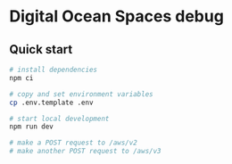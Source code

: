 # Digital Ocean Spaces debug

## Quick start

```bash
# install dependencies
npm ci

# copy and set environment variables
cp .env.template .env

# start local development
npm run dev

# make a POST request to /aws/v2
# make another POST request to /aws/v3
```
